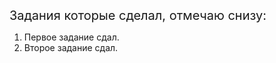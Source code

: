 <p><span style="font-size: 15pt;">Задания которые сделал, отмечаю снизу:</span></p>
<ol>
<li>Первое задание сдал.</li>
<li>Второе задание сдал.</li>
</ol>
